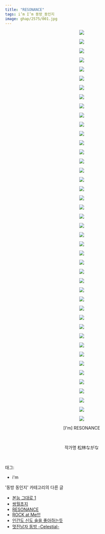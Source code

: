```yaml
---
title: "RESONANCE"
tags: i’m I’m 동방_동인지
image: ghap/2575/001.jpg
---
```

<div class="article">
<p style="text-align: center; clear: none; float: none;"><img src="{{ site.nasurl }}/ghap/2575/001.jpg"/></p>
<p style="text-align: center; clear: none; float: none;"><img src="{{ site.nasurl }}/ghap/2575/002.jpg"/></p>
<p style="text-align: center; clear: none; float: none;"><img src="{{ site.nasurl }}/ghap/2575/003.jpg"/></p>
<p style="text-align: center; clear: none; float: none;"><img src="{{ site.nasurl }}/ghap/2575/004.jpg"/></p>
<p style="text-align: center; clear: none; float: none;"><img src="{{ site.nasurl }}/ghap/2575/005.jpg"/></p>
<p style="text-align: center; clear: none; float: none;"><img src="{{ site.nasurl }}/ghap/2575/006.jpg"/></p>
<p style="text-align: center; clear: none; float: none;"><img src="{{ site.nasurl }}/ghap/2575/007.jpg"/></p>
<p style="text-align: center; clear: none; float: none;"><img src="{{ site.nasurl }}/ghap/2575/008.jpg"/></p>
<p style="text-align: center; clear: none; float: none;"><img src="{{ site.nasurl }}/ghap/2575/009.jpg"/></p>
<p style="text-align: center; clear: none; float: none;"><img src="{{ site.nasurl }}/ghap/2575/010.jpg"/></p>
<p style="text-align: center; clear: none; float: none;"><img src="{{ site.nasurl }}/ghap/2575/011.jpg"/></p>
<p style="text-align: center; clear: none; float: none;"><img src="{{ site.nasurl }}/ghap/2575/012.jpg"/></p>
<p style="text-align: center; clear: none; float: none;"><img src="{{ site.nasurl }}/ghap/2575/013.jpg"/></p>
<p style="text-align: center; clear: none; float: none;"><img src="{{ site.nasurl }}/ghap/2575/014.jpg"/></p>
<p style="text-align: center; clear: none; float: none;"><img src="{{ site.nasurl }}/ghap/2575/015.jpg"/></p>
<p style="text-align: center; clear: none; float: none;"><img src="{{ site.nasurl }}/ghap/2575/016.jpg"/></p>
<p style="text-align: center; clear: none; float: none;"><img src="{{ site.nasurl }}/ghap/2575/017.jpg"/></p>
<p style="text-align: center; clear: none; float: none;"><img src="{{ site.nasurl }}/ghap/2575/018.jpg"/></p>
<p style="text-align: center; clear: none; float: none;"><img src="{{ site.nasurl }}/ghap/2575/019.jpg"/></p>
<p style="text-align: center; clear: none; float: none;"><img src="{{ site.nasurl }}/ghap/2575/020.jpg"/></p>
<p style="text-align: center; clear: none; float: none;"><img src="{{ site.nasurl }}/ghap/2575/021.jpg"/></p>
<p style="text-align: center; clear: none; float: none;"><img src="{{ site.nasurl }}/ghap/2575/022.jpg"/></p>
<p style="text-align: center; clear: none; float: none;"><img src="{{ site.nasurl }}/ghap/2575/023.jpg"/></p>
<p style="text-align: center; clear: none; float: none;"><img src="{{ site.nasurl }}/ghap/2575/024.jpg"/></p>
<p style="text-align: center; clear: none; float: none;"><img src="{{ site.nasurl }}/ghap/2575/025.jpg"/></p>
<p style="text-align: center; clear: none; float: none;"><img src="{{ site.nasurl }}/ghap/2575/026.jpg"/></p>
<p style="text-align: center; clear: none; float: none;"><img src="{{ site.nasurl }}/ghap/2575/027.jpg"/></p>
<p style="text-align: center; clear: none; float: none;"><img src="{{ site.nasurl }}/ghap/2575/028.jpg"/></p>
<p style="text-align: center; clear: none; float: none;"><img src="{{ site.nasurl }}/ghap/2575/029.jpg"/></p>
<p style="text-align: center; clear: none; float: none;"><img src="{{ site.nasurl }}/ghap/2575/030.jpg"/></p>
<p style="text-align: center; clear: none; float: none;"><img src="{{ site.nasurl }}/ghap/2575/031.jpg"/></p>
<p style="text-align: center; clear: none; float: none;"><img src="{{ site.nasurl }}/ghap/2575/032.jpg"/></p>
<p style="text-align: center; clear: none; float: none;"><img src="{{ site.nasurl }}/ghap/2575/033.jpg"/></p>
<p style="text-align: center; clear: none; float: none;"><img src="{{ site.nasurl }}/ghap/2575/034.jpg"/></p>
<p style="text-align: center; clear: none; float: none;"><img src="{{ site.nasurl }}/ghap/2575/035.jpg"/></p>
<p style="text-align: center; clear: none; float: none;"><img src="{{ site.nasurl }}/ghap/2575/036.jpg"/></p>
<p style="text-align: center; clear: none; float: none;"><img src="{{ site.nasurl }}/ghap/2575/037.jpg"/></p>
<p style="text-align: center; clear: none; float: none;"><img src="{{ site.nasurl }}/ghap/2575/038.jpg"/></p>
<p style="text-align: center; clear: none; float: none;"><img src="{{ site.nasurl }}/ghap/2575/039.jpg"/></p>
<p style="text-align: center; clear: none; float: none;"><img src="{{ site.nasurl }}/ghap/2575/040.jpg"/></p>
<p style="text-align: center; clear: none; float: none;"><img src="{{ site.nasurl }}/ghap/2575/041.jpg"/></p>
<p style="text-align: center; clear: none; float: none;"><img src="{{ site.nasurl }}/ghap/2575/042.jpg"/></p>
<p style="text-align: center; clear: none; float: none;"><img src="{{ site.nasurl }}/ghap/2575/043.jpg"/></p>
<p style="text-align: center; clear: none; float: none;">[I'm] RESONANCE</p>
<p style="text-align: center; clear: none; float: none;"><br/></p>
<p style="text-align: center; clear: none; float: none;">작가명 松林ながな</p>
<p><br/></p>
</div><div class="tagTrail">
<p>태그: </p>
<ul>
<li>i'm</li>
</ul>
</div><div class="another">
<p>'동방 동인지' 카테고리의 다른 글</p>
<ul>
<li><a href="/2016-10-14-ghap_2578">본능 그대로 1</a></li>
<li><a href="/2016-10-14-ghap_2577">쌍월초지</a></li>
<li><a href="/2016-10-14-ghap_2575">RESONANCE</a></li>
<li><a href="/2016-10-14-ghap_2574">ROCK at Me!!!</a></li>
<li><a href="/2016-10-13-ghap_2573">인간도 신도 술을 좋아하는듯</a></li>
<li><a href="/2016-10-13-ghap_2572">멋진남자 동방 -Celestial-</a></li>
</ul>
</div><div class="cb_module cb_fluid">
<div class="cb_wrt cb_profile">
</div><!-- commentList close -->
</div>